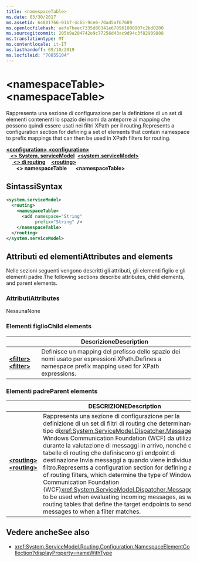 ```yaml
---
title: <namespaceTable>
ms.date: 03/30/2017
ms.assetid: 64801766-01b7-4c65-9ce6-70ad5af67689
ms.openlocfilehash: aefe7beec7335d80341e670961800907c2bd0200
ms.sourcegitcommit: 205b9a204742e9c77256d43ac9d94c3f82909808
ms.translationtype: MT
ms.contentlocale: it-IT
ms.lasthandoff: 09/10/2019
ms.locfileid: "70855104"
---
```

# <a name="namespacetable"></a><span data-ttu-id="3ddd8-101">\<namespaceTable></span><span class="sxs-lookup"><span data-stu-id="3ddd8-101">\<namespaceTable></span></span>

<span data-ttu-id="3ddd8-102">Rappresenta una sezione di configurazione per la definizione di un set di elementi contenenti lo spazio dei nomi da anteporre ai mapping che possono quindi essere usati nei filtri XPath per il routing.</span><span class="sxs-lookup"><span data-stu-id="3ddd8-102">Represents a configuration section for defining a set of elements that contain namespace to prefix mappings that can then be used in XPath filters for routing.</span></span>

<span data-ttu-id="3ddd8-103">[ **\<configuration>** ](../configuration-element.md)</span><span class="sxs-lookup"><span data-stu-id="3ddd8-103">[**\<configuration>**](../configuration-element.md)</span></span>\
<span data-ttu-id="3ddd8-104">&nbsp;&nbsp;[ **\<> System. serviceModel**](system-servicemodel.md)</span><span class="sxs-lookup"><span data-stu-id="3ddd8-104">&nbsp;&nbsp;[**\<system.serviceModel>**](system-servicemodel.md)</span></span>\
<span data-ttu-id="3ddd8-105">&nbsp;&nbsp;&nbsp;&nbsp;[ **\<> di routing**](routing.md)</span><span class="sxs-lookup"><span data-stu-id="3ddd8-105">&nbsp;&nbsp;&nbsp;&nbsp;[**\<routing>**](routing.md)</span></span>\
<span data-ttu-id="3ddd8-106">&nbsp;&nbsp;&nbsp;&nbsp;&nbsp;&nbsp; **\<> namespaceTable**</span><span class="sxs-lookup"><span data-stu-id="3ddd8-106">&nbsp;&nbsp;&nbsp;&nbsp;&nbsp;&nbsp;**\<namespaceTable>**</span></span>  
  
## <a name="syntax"></a><span data-ttu-id="3ddd8-107">Sintassi</span><span class="sxs-lookup"><span data-stu-id="3ddd8-107">Syntax</span></span>  
  
```xml  
<system.serviceModel>
  <routing>
    <namespaceTable>
      <add namespace="String"
           prefix="String" />
    </namespaceTable>
  </routing>
</system.serviceModel>
```  
  
## <a name="attributes-and-elements"></a><span data-ttu-id="3ddd8-108">Attributi ed elementi</span><span class="sxs-lookup"><span data-stu-id="3ddd8-108">Attributes and elements</span></span>

<span data-ttu-id="3ddd8-109">Nelle sezioni seguenti vengono descritti gli attributi, gli elementi figlio e gli elementi padre.</span><span class="sxs-lookup"><span data-stu-id="3ddd8-109">The following sections describe attributes, child elements, and parent elements.</span></span>

### <a name="attributes"></a><span data-ttu-id="3ddd8-110">Attributi</span><span class="sxs-lookup"><span data-stu-id="3ddd8-110">Attributes</span></span>

<span data-ttu-id="3ddd8-111">Nessuna</span><span class="sxs-lookup"><span data-stu-id="3ddd8-111">None</span></span>

### <a name="child-elements"></a><span data-ttu-id="3ddd8-112">Elementi figlio</span><span class="sxs-lookup"><span data-stu-id="3ddd8-112">Child elements</span></span>

|     | <span data-ttu-id="3ddd8-113">Descrizione</span><span class="sxs-lookup"><span data-stu-id="3ddd8-113">Description</span></span> |
| --- | ----------- |
| [<span data-ttu-id="3ddd8-114"> **\<filter>** </span><span class="sxs-lookup"><span data-stu-id="3ddd8-114">**\<filter>**</span></span>](filter.md) | <span data-ttu-id="3ddd8-115">Definisce un mapping del prefisso dello spazio dei nomi usato per espressioni XPath.</span><span class="sxs-lookup"><span data-stu-id="3ddd8-115">Defines a namespace prefix mapping used for XPath expressions.</span></span> |

### <a name="parent-elements"></a><span data-ttu-id="3ddd8-116">Elementi padre</span><span class="sxs-lookup"><span data-stu-id="3ddd8-116">Parent elements</span></span>

|     | <span data-ttu-id="3ddd8-117">DESCRIZIONE</span><span class="sxs-lookup"><span data-stu-id="3ddd8-117">Description</span></span> |
| --- | ----------- |
| [<span data-ttu-id="3ddd8-118"> **\<routing>** </span><span class="sxs-lookup"><span data-stu-id="3ddd8-118">**\<routing>**</span></span>](routing.md) | <span data-ttu-id="3ddd8-119">Rappresenta una sezione di configurazione per la definizione di un set di filtri di routing che determinano il tipo di<xref:System.ServiceModel.Dispatcher.MessageFilter> Windows Communication Foundation (WCF) da utilizzare durante la valutazione di messaggi in arrivo, nonché di tabelle di routing che definiscono gli endpoint di destinazione Invia messaggi a quando viene individuato un filtro.</span><span class="sxs-lookup"><span data-stu-id="3ddd8-119">Represents a configuration section for defining a set of routing filters, which determine the type of Windows Communication Foundation (WCF)<xref:System.ServiceModel.Dispatcher.MessageFilter> to be used when evaluating incoming messages, as well as routing tables that define the target endpoints to send messages to when a filter matches.</span></span> |

## <a name="see-also"></a><span data-ttu-id="3ddd8-120">Vedere anche</span><span class="sxs-lookup"><span data-stu-id="3ddd8-120">See also</span></span>

- <xref:System.ServiceModel.Routing.Configuration.NamespaceElementCollection?displayProperty=nameWithType>
